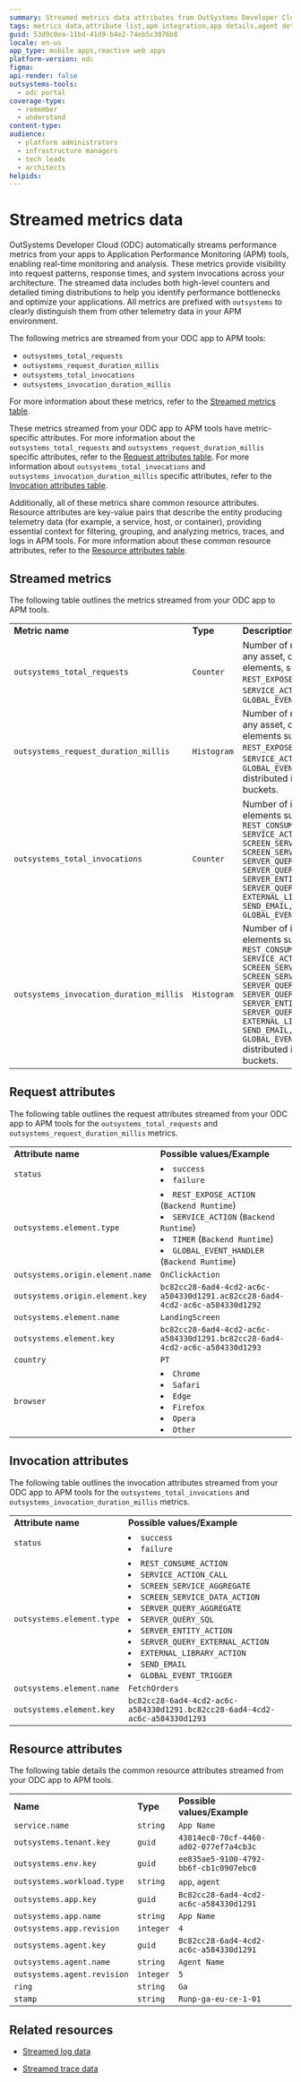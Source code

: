 ```yaml
---
summary: Streamed metrics data attributes from OutSystems Developer Cloud (ODC) to APM tools include status, tenant key, and various app and agent details.
tags: metrics data,attribute list,apm integration,app details,agent details
guid: 53d9c0ea-11bd-41d9-b4e2-74eb5c3076b8
locale: en-us
app_type: mobile apps,reactive web apps
platform-version: odc
figma: 
api-render: false
outsystems-tools:
  - odc portal
coverage-type:
  - remember
  - understand
content-type: 
audience:
  - platform administrators
  - infrastructure managers
  - tech leads
  - architects
helpids: 
---
```


# Streamed metrics data

OutSystems Developer Cloud (ODC) automatically streams performance metrics from your apps to Application Performance Monitoring (APM) tools, enabling real-time monitoring and analysis. These metrics provide visibility into request patterns, response times, and system invocations across your architecture. The streamed data includes both high-level counters and detailed timing distributions to help you identify performance bottlenecks and optimize your applications. All metrics are prefixed with ``outsystems`` to clearly distinguish them from other telemetry data in your APM environment.

The following metrics are streamed from your ODC app to APM tools:

* `outsystems_total_requests`
* `outsystems_request_duration_millis`
* `outsystems_total_invocations`
* `outsystems_invocation_duration_millis`

For more information about these metrics, refer to the [Streamed metrics table](#streamed-metrics).

These metrics streamed from your ODC app to APM tools have metric-specific attributes. For more information about the `outsystems_total_requests` and `outsystems_request_duration_millis` specific attributes, refer to the [Request attributes table](#request-attributes). For more information about `outsystems_total_invocations` and `outsystems_invocation_duration_millis` specific attributes, refer to the [Invocation attributes table](#invocation-attributes).

Additionally, all of these metrics share common resource attributes. Resource attributes are key-value pairs that describe the entity producing telemetry data (for example, a service, host, or container), providing essential context for filtering, grouping, and analyzing metrics, traces, and logs in APM tools. For more information about these common resource attributes, refer to the [Resource attributes table](#resource-attributes).

## Streamed metrics

The following table outlines the metrics streamed from your ODC app to APM tools.

|                             |           |                                        |
| --------------------------- | --------- | -------------------------------------- |
| **Metric name**             | **Type**  | **Description**                        |
|  `outsystems_total_requests`  |  `Counter`   | Number of requests made to any asset, originating from elements, such as `SCREEN`, `REST_EXPOSE_ACTION`, `SERVICE_ACTION`, `TIMER`, `GLOBAL_EVENT_HANDLER` |
|  `outsystems_request_duration_millis`    |  `Histogram` |  Number of requests made to any asset, originating from elements such as `SCREEN`, `REST_EXPOSE_ACTION`, `SERVICE_ACTION`, `TIMER`, `GLOBAL_EVENT_HANDLER` distributed into millisecond buckets. |
|  `outsystems_total_invocations`  |  `Counter`   |  Number of invocations of  elements such as `REST_CONSUME_ACTION, SERVICE_ACTION_CALL, SCREEN_SERVICE_AGGREGATE, SCREEN_SERVICE_DATA_ACTION, SERVER_QUERY_AGGREGATE, SERVER_QUERY_SQL, SERVER_ENTITY_ACTION, SERVER_QUERY_EXTERNAL_ACTION, EXTERNAL_LIBRARY_ACTION, SEND_EMAIL, GLOBAL_EVENT_TRIGGER`  |
|  `outsystems_invocation_duration_millis` |  `Histogram` |  Number of invocations elements such as `REST_CONSUME_ACTION, SERVICE_ACTION_CALL, SCREEN_SERVICE_AGGREGATE, SCREEN_SERVICE_DATA_ACTION, SERVER_QUERY_AGGREGATE, SERVER_QUERY_SQL, SERVER_ENTITY_ACTION, SERVER_QUERY_EXTERNAL_ACTION, EXTERNAL_LIBRARY_ACTION, SEND_EMAIL, GLOBAL_EVENT_TRIGGER` distributed into millisecond buckets. |

## Request attributes

The following table outlines the request attributes streamed from your ODC app to APM tools for the `outsystems_total_requests` and `outsystems_request_duration_millis` metrics.

|                                |                              |
| ------------------------------ | ---------------------------- |
|  **Attribute name**            | **Possible values/Example**  |
| `status`                       | <li>`success`</li> <li>`failure` </li>   |
| `outsystems.element.type`      | <li>`REST_EXPOSE_ACTION` (`Backend Runtime`)</li><li>`SERVICE_ACTION` (`Backend Runtime`)</li><li>`TIMER` (`Backend Runtime`)</li><li>`GLOBAL_EVENT_HANDLER` (`Backend Runtime`) </li>|
|`outsystems.origin.element.name` |  `OnClickAction` |
| `outsystems.origin.element.key` |  `bc82cc28-6ad4-4cd2-ac6c-a584330d1291.ac82cc28-6ad4-4cd2-ac6c-a584330d1292` |
| `outsystems.element.name`  |  `LandingScreen`      |
| `outsystems.element.key`   | `bc82cc28-6ad4-4cd2-ac6c-a584330d1291.bc82cc28-6ad4-4cd2-ac6c-a584330d1293`      |
| `country`                           | `PT`    |
| `browser`                           | <li> `Chrome`</li><li>`Safari`</li><li> `Edge`</li><li>`Firefox`</li><li> `Opera`</li><li>`Other` </li>  |

## Invocation attributes

The following table outlines the invocation attributes streamed from your ODC app to APM tools for the `outsystems_total_invocations` and `outsystems_invocation_duration_millis` metrics.

|                                       |                                |
| ------------------------------------- | ------------------------------ |
|  **Attribute name**                   |  **Possible values/Example**   |
|  `status`                            | <li> `success`</li><li> `failure`  </li>   |  
|  `outsystems.element.type`           | <li>`REST_CONSUME_ACTION`</li><li> `SERVICE_ACTION_CALL`</li><li> `SCREEN_SERVICE_AGGREGATE`</li><li>`SCREEN_SERVICE_DATA_ACTION`</li><li> `SERVER_QUERY_AGGREGATE`</li><li>`SERVER_QUERY_SQL`</li><li>`SERVER_ENTITY_ACTION`</li><li>`SERVER_QUERY_EXTERNAL_ACTION`</li><li>`EXTERNAL_LIBRARY_ACTION`</li><li>`SEND_EMAIL`</li><li>`GLOBAL_EVENT_TRIGGER`</li> |
|  `outsystems.element.name`   | `FetchOrders`   |
| `outsystems.element.key` | `bc82cc28-6ad4-4cd2-ac6c-a584330d1291.bc82cc28-6ad4-4cd2-ac6c-a584330d1293`|

## Resource attributes

The following table details the common resource attributes streamed from your ODC app to APM tools.

|                             |           |                                        |
| --------------------------- | --------- | -------------------------------------- |
| **Name**                    | **Type**  | **Possible values/Example**            |
| `service.name`              | `string`  | `App Name`                             |
| `outsystems.tenant.key`     | `guid`    | `43814ec0-70cf-4460-ad02-077ef7a4cb3c` |
| `outsystems.env.key`        | `guid`    | `ee835ae5-9100-4792-bb6f-cb1c0907ebc0` |
| `outsystems.workload.type`  | `string`  | `app`, `agent`                         |
| `outsystems.app.key`        | `guid`    | `Bc82cc28-6ad4-4cd2-ac6c-a584330d1291` |
| `outsystems.app.name`       | `string`  | `App Name`                             |
| `outsystems.app.revision`   | `integer` | `4`                                    |
| `outsystems.agent.key`      | `guid`    | `Bc82cc28-6ad4-4cd2-ac6c-a584330d1291` |
| `outsystems.agent.name`     | `string`  | `Agent Name`                           |
| `outsystems.agent.revision` | `integer` | `5`                                    |
| `ring`                      | `string`  | `Ga`                                   |
| `stamp`                     | `string`  | `Runp-ga-eu-ce-1-01`                   |

## Related resources

* [Streamed log data](stream-app-analytics-log-ref.md)

* [Streamed trace data](stream-app-analytics-traces-ref.md)
